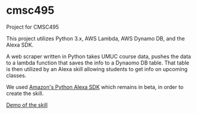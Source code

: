 # cmsc495
Project for CMSC495

This project utilizes Python 3.x, AWS Lambda, AWS Dynamo DB, and the
Alexa SDK.



A web scraper written in Python takes UMUC course data, pushes the data to a
lambda function that saves the info to a Dynaomo DB table. That table is
then utilized by an Alexa skill allowing students to get info on
upcoming classes.



We used [Amazon's Python Alexa
SDK](https://github.com/alexa-labs/alexa-skills-kit-sdk-for-python)
which remains in beta, in order to create the skill. 


[Demo of the skill](https://www.youtube.com/watch?v=yr9jMEmBVPQ)
